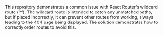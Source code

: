 This repository demonstrates a common issue with React Router's wildcard route ('*'). The wildcard route is intended to catch any unmatched paths, but if placed incorrectly, it can prevent other routes from working, always leading to the 404 page being displayed.  The solution demonstrates how to correctly order routes to avoid this.